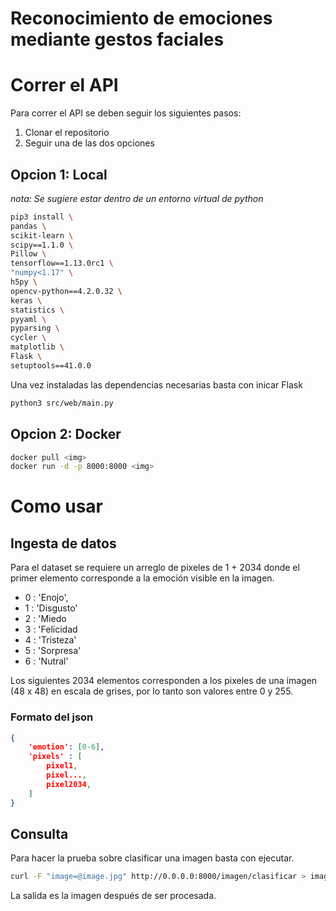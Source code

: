 # Reconocimiento de emociones mediante gestos faciales

# Correr el API

Para correr el API se deben seguir los siguientes pasos:

1. Clonar el repositorio
2. Seguir una de las dos opciones

## Opcion 1: Local

*nota: Se sugiere estar dentro de un entorno virtual de python*

```sh
pip3 install \
pandas \
scikit-learn \
scipy==1.1.0 \
Pillow \
tensorflow==1.13.0rc1 \
"numpy<1.17" \
h5py \
opencv-python==4.2.0.32 \
keras \
statistics \
pyyaml \
pyparsing \
cycler \
matplotlib \
Flask \
setuptools==41.0.0
```

Una vez instaladas las dependencias necesarias basta con inicar Flask

```sh
python3 src/web/main.py
```

## Opcion 2: Docker

```sh
docker pull <img>
docker run -d -p 8000:8000 <img>
```

# Como usar

## Ingesta de datos

Para el dataset se requiere un arreglo de pixeles de 1 + 2034 donde el primer elemento corresponde a la emoción visible en la imagen.

- 0 : 'Enojo',
- 1 : 'Disgusto'
- 2 : 'Miedo
- 3 : 'Felicidad
- 4 : 'Tristeza'
- 5 : 'Sorpresa'
- 6 : 'Nutral'

Los siguientes 2034 elementos corresponden a los pixeles de una imagen (48 x 48) en escala de grises, por lo tanto son valores entre 0 y 255.

### Formato del json

```json
{
	'emotion': [0-6],
	'pixels' : [ 
		pixel1,
		pixel...,
		pixel2034,
	]
}

```

## Consulta

Para hacer la prueba sobre clasificar una imagen basta con ejecutar.

```sh
curl -F "image=@image.jpg" http://0.0.0.0:8000/imagen/clasificar > image.png 
```

La salida es la imagen después de ser procesada.